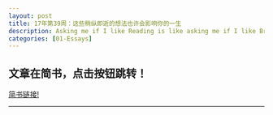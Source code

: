 ```yaml
---
layout: post
title: 17年第39周：这些稍纵即逝的想法也许会影响你的一生
description: Asking me if I like Reading is like asking me if I like Breathing!
categories: [01-Essays]
---
```


## 文章在简书，点击按钮跳转！
<a class="btn btn-default" href="https://www.jianshu.com/p/0654d6700310">简书链接!</a>

---
